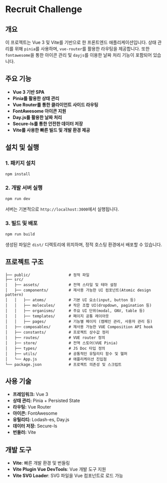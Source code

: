 # Recruit Challenge

## 개요
이 프로젝트는 Vue 3 및 Vite를 기반으로 한 프론트엔드 애플리케이션입니다. 상태 관리를 위해 `pinia`를 사용하며, `vue-router`를 활용한 라우팅을 제공합니다. 또한 `fontawesome`을 통한 아이콘 관리 및 `dayjs`를 이용한 날짜 처리 기능이 포함되어 있습니다.

## 주요 기능
- **Vue 3 기반 SPA**
- **Pinia를 활용한 상태 관리**
- **Vue Router를 통한 클라이언트 사이드 라우팅**
- **FontAwesome 아이콘 지원**
- **Day.js를 활용한 날짜 처리**
- **Secure-ls를 통한 안전한 데이터 저장**
- **Vite를 사용한 빠른 빌드 및 개발 환경 제공**

## 설치 및 실행

### 1. 패키지 설치
```bash
npm install
```

### 2. 개발 서버 실행
```bash
npm run dev
```
서버는 기본적으로 `http://localhost:3000`에서 실행됩니다.

### 3. 빌드 및 배포
```bash
npm run build
```
생성된 파일은 `dist/` 디렉토리에 위치하며, 정적 호스팅 환경에서 배포할 수 있습니다.

## 프로젝트 구조
```
├── public/                 # 정적 파일
├── src/                  
│   ├── assets/             # 전역 스타일 및 테마 설정
│   ├── components/         # 재사용 가능한 UI 컴포넌트(Atomic design pattern)
│   │   ├── atoms/          # 기본 UI 요소(input, button 등)
│   │   ├── molecules/      # 작은 조합 UI(dropdown, pagination 등)
│   │   ├── organisms/      # 주요 UI 단위(modal, GNV, table 등)
│   │   ├── templates/      # 페이지 공통 레이아웃
│   │   ├── pages/          # 기능별 페이지 (캠페인 관리, 사용자 관리 등)
│   ├── composables/        # 재사용 가능한 VUE Composition API hook
│   ├── constants/          # 프로젝트 상수값 정리
│   ├── routes/             # VUE router 정의
│   ├── store/              # 전역 스토어(VUE Pinia)
│   ├── types/              # JS Doc 타입 정의
│   ├── utils/              # 공통적인 유틸리티 함수 및 헬퍼
│   └── App.js              # 애플리케이션 진입점
└── package.json            # 프로젝트 의존성 및 스크립트
```

## 사용 기술
- **프레임워크:** Vue 3
- **상태 관리:** Pinia + Persisted State
- **라우팅:** Vue Router
- **아이콘:** FontAwesome
- **유틸리티:** Lodash-es, Day.js
- **데이터 저장:** Secure-ls
- **번들러:** Vite

## 개발 도구
- **Vite**: 빠른 개발 환경 및 번들링
- **Vite Plugin Vue DevTools**: Vue 개발 도구 지원
- **Vite SVG Loader**: SVG 파일을 Vue 컴포넌트로 로드 가능

